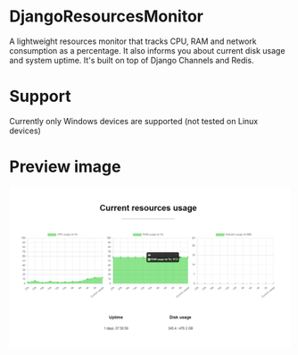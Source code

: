 # DjangoResourcesMonitor

A lightweight resources monitor that tracks CPU, RAM and network consumption as a percentage.
It also informs you about current disk usage and system uptime. It's built on top of Django Channels and Redis.

# Support

Currently only Windows devices are supported (not tested on Linux devices)

# Preview image

![app_preview](https://github.com/Kammelleon/DjangoResourcesMonitor/blob/main/preview_images/preview.png)